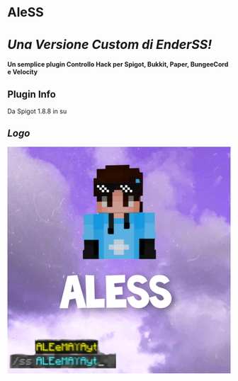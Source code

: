 # AleSS

# *Una Versione Custom di EnderSS!*

**Un semplice plugin Controllo Hack per Spigot, Bukkit, Paper, BungeeCord e Velocity**


## Plugin Info
Da Spigot 1.8.8 in su
## *Logo*
<div align="center">
    <img height="512" src="aless.png" width="512" alt="AleSS logo"/>
</div>
  
